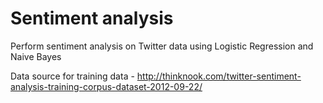 # Sentiment analysis

Perform sentiment analysis on Twitter data using Logistic Regression and Naive Bayes

Data source for training data - http://thinknook.com/twitter-sentiment-analysis-training-corpus-dataset-2012-09-22/



